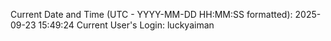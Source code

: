 Current Date and Time (UTC - YYYY-MM-DD HH:MM:SS formatted): 2025-09-23 15:49:24
Current User's Login: luckyaiman
